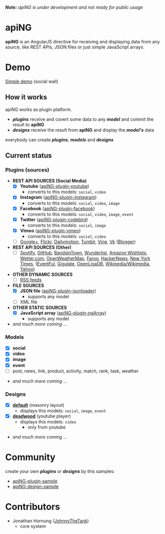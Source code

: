_**Note:** apiNG is under development and not ready for public usage_

# apiNG

**apiNG** is an AngularJS directive for receiving and displaying data from any source, like REST APIs, JSON files or just simple JavaScript arrays.

# Demo
[Simple demo](http://johnnythetank.github.io/apiNG/#demo) (social wall)

## How it works

apiNG works as plugin platform.
 - **_plugins_** receive and covert some data to any **_model_** and commit the result to **apiNG**
 - **_designs_** receive the result from **apiNG** and display the **_model's_** data

everybody can create **_plugins_**, **_models_** and **_designs_**

## Current status

### Plugins (sources)
 - **REST API SOURCES (Social Media)**
     - [x] **Youtube** ([apiNG-plugin-youtube](https://github.com/JohnnyTheTank/apiNG-plugin-youtube))
        - converts to this models: `social`, `video`
     - [x] **Instagram** ([apiNG-plugin-instagram](https://github.com/JohnnyTheTank/apiNG-plugin-instagram))
        - converts to this models: `social`, `video`, `image`
     - [x] **Facebook** ([apiNG-plugin-facebook](https://github.com/JohnnyTheTank/apiNG-plugin-facebook))
        - converts to this models: `social`, `video`, `image`, `event`
     - [x] **Twitter** ([apiNG-plugin-codebird](https://github.com/JohnnyTheTank/apiNG-plugin-codebird))
        - converts to this models: `social`, `image`
     - [x] **Vimeo** ([apiNG-plugin-vimeo](https://github.com/JohnnyTheTank/apiNG-plugin-vimeo))
        - converts to this models: `social`, `video`
     - [ ] [Google+](https://developers.google.com/+/web/api/rest/latest/), [Flickr](https://www.flickr.com/services/api/), [Dailymotion](https://developer.dailymotion.com/api), [Tumblr](https://www.tumblr.com/docs/en/api/v2), [Vine](https://github.com/starlock/vino/wiki/API-Reference), [Vk](http://vk.com/dev) ([Blogger](https://developers.google.com/blogger/docs/3.0/using))
 - **REST API SOURCES (Other)**
     - [ ] [Spotify](https://developer.spotify.com/web-api/), [GitHub](https://developer.github.com/v3/), [BandsInTown](https://www.bandsintown.com/api/overview), [Wunderlist](https://developer.wunderlist.com/documentation), [Amazon Wishlists](https://github.com/doitlikejustin/amazon-wish-lister), [Wetter.com](http://www.wetter.com/apps_und_mehr/website/api/), [OpenWeatherMap](http://openweathermap.org/api), [Faroo](http://www.faroo.com/hp/api/api.html#json), [HackerNews](https://github.com/HackerNews/API), [New York Times](http://developer.nytimes.com/docs/read/times_newswire_api), ([EventFul](http://api.eventful.com/docs/formats), [Gigulate](http://gigulate.com/api/), [OpenLigaDB](http://www.openligadb.de/Help), [Wikipedia/Wikimedia](https://www.mediawiki.org/wiki/API:Main_page/de), [Yahoo](https://developer.yahoo.com/boss/search/))
 - **OTHER DYNAMIC SOURCES**
    - [ ] [RSS feeds](http://cyber.law.harvard.edu/rss/rss.html)
 - **FILE SOURCES**
    - [x] **JSON file** ([apiNG-plugin-jsonloader](https://github.com/JohnnyTheTank/apiNG-plugin-jsonloader))
        - supports any model
    - [ ] XML file
 - **OTHER STATIC SOURCES**
    - [x] **JavaScript array** ([apiNG-plugin-ngArray](https://github.com/JohnnyTheTank/apiNG-plugin-ngArray))
        - supports any model
 - _and much more coming ..._
    
### Models
 - [x] **social**
 - [x] **video**
 - [x] **image**
 - [x] **event**
 - [ ] post, news, link, product, activity, match, rank, task, weather
 - _and much more coming ..._
    
### Designs
 - [x] **[default](https://github.com/JohnnyTheTank/apiNG-design-default)** (masonry layout)
    - displays this models: `social`, `image`, `event`
 - [x] **[deadwood](https://github.com/JohnnyTheTank/apiNG-design-deadwood)** (youtube player)
    - displays this models: `video`
        - only from youtube
 - _and much more coming ..._
 
# Community
create your own **_plugins_** or **_designs_** by this samples:
- [apiNG-plugin-sample](https://github.com/JohnnyTheTank/apiNG-plugin-sample)
- [apiNG-design-sample](https://github.com/JohnnyTheTank/apiNG-design-sample)

# Contributors
- Jonathan Hornung ([JohnnyTheTank](https://github.com/JohnnyTheTank))
    - core system
